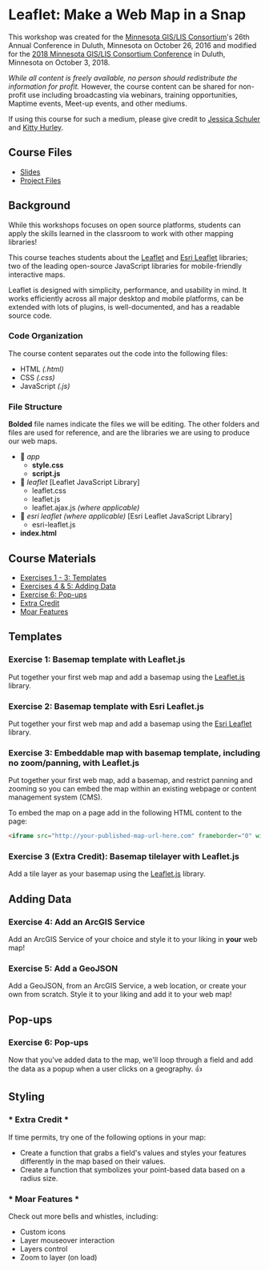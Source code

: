 # Leaflet: Make a Web Map in a Snap
This workshop was created for the [Minnesota GIS/LIS Consortium](http://mngislis.org)'s 26th Annual Conference in Duluth, Minnesota on October 26, 2016 and modified for the [2018 Minnesota GIS/LIS Consortium Conference](https://www.mngislis.org/page/Conference_2018) in Duluth, Minnesota on October 3, 2018.

_While all content is freely available, no person should redistribute the information for profit._ However, the course content can be shared for non-profit use including broadcasting via webinars, training opportunities, Maptime events, Meet-up events, and other mediums.

If using this course for such a medium, please give credit to [Jessica Schuler](https://github.com/jjschuler) and [Kitty Hurley](http://geospatialem.github.io).

## Course Files
* [Slides](http://bit.ly/webmap-snap)    
* [Project Files](http://bit.ly/webmap-snap-files)    

## Background
While this workshops focuses on open source platforms, students can apply the skills learned in the classroom to work with other mapping libraries!

This course teaches students about the [Leaflet](http://leafletjs.com/reference.html) and [Esri Leaflet](http://esri.github.io/esri-leaflet) libraries; two of the leading open-source JavaScript libraries for mobile-friendly interactive maps.

Leaflet is designed with simplicity, performance, and usability in mind. It works efficiently across all major desktop and mobile platforms, can be extended with lots of plugins, is well-documented, and has a readable source code.

### Code Organization
The course content separates out the code into the following files:

* HTML *(.html)*
* CSS *(.css)*
* JavaScript *(.js)*

### File Structure  
**Bolded** file names indicate the files we will be editing. The other folders and files are used for reference, and are the libraries we are using to produce our web maps.

* :open_file_folder: _app_  
  * **style.css**  
  * **script.js**  
* :open_file_folder: _leaflet_ [Leaflet JavaScript Library]  
  * leaflet.css  
  * leaflet.js
  * leaflet.ajax.js _(where applicable)_   
* :open_file_folder: _esri leaflet (where applicable)_ [Esri Leaflet JavaScript Library]  
  * esri-leaflet.js  
* **index.html**

## Course Materials  

* [Exercises 1 - 3: Templates](Exercise_1-3_Templates.md)   
* [Exercises 4 & 5: Adding Data](Exercise_4-5_Adding-Data.md)    
* [Exercise 6: Pop-ups](Exercise_6_Popups.md)    
* [Extra Credit](Extra-Credit.md)
* [Moar Features](Moar-Features.md)  

## Templates

### Exercise 1: Basemap template with Leaflet.js  
Put together your first web map and add a basemap using the [Leaflet.js](http://leafletjs.com) library.  

### Exercise 2: Basemap template with Esri Leaflet.js  
Put together your first web map and add a basemap using the [Esri Leaflet](https://esri.github.io/esri-leaflet) library.  

### Exercise 3: Embeddable map with basemap template, including no zoom/panning, with Leaflet.js  
Put together your first web map, add a basemap, and restrict panning and zooming so you can embed the map within an existing webpage or content management system (CMS).

To embed the map on a page add in the following HTML content to the page:

```html  
<iframe src="http://your-published-map-url-here.com" frameborder="0" width="600" height="400"></iframe>  
```   

### Exercise 3 (Extra Credit): Basemap tilelayer with Leaflet.js  
Add a tile layer as your basemap using the [Leaflet.js](http://leafletjs.com) library.  

## Adding Data  

### Exercise 4: Add an ArcGIS Service  
Add an ArcGIS Service of your choice and style it to your liking in **your** web map!

### Exercise 5: Add a GeoJSON  
Add a GeoJSON, from an ArcGIS Service, a web location, or create your own from scratch. Style it to your liking and add it to your web map!

## Pop-ups  

### Exercise 6: Pop-ups
Now that you've added data to the map, we'll loop through a field and add the data as a popup when a user clicks on a geography. :+1:   

## Styling

### * Extra Credit *
If time permits, try one of the following options in your map:

* Create a function that grabs a field's values and styles your features differently in the map based on their values.
* Create a function that symbolizes your point-based data based on a radius size.  

### * Moar Features *  
Check out more bells and whistles, including:  
* Custom icons  
* Layer mouseover interaction  
* Layers control  
* Zoom to layer (on load)    
